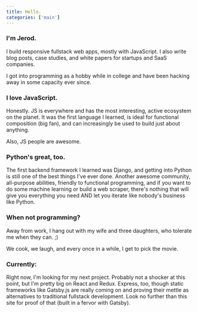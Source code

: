 ```yaml
---
title: Hello.
categories: ['main']
---
```


### I'm Jerod.
I build responsive fullstack web apps, mostly with JavaScript. I also write blog posts, case studies, and white papers for startups and SaaS companies.

I got into programming as a hobby while in college and have been hacking away in some capacity ever since.

### I love JavaScript.
Honestly. JS is everywhere and has the most interesting, active ecosystem on the planet. It was the first language I learned, is ideal for functional composition (big fan), and can increasingly be used to build just about anything.

Also, JS people are awesome.

### Python's great, too.
The first backend framework I learned was Django, and getting into Python is still one of the best things I've ever done. Another awesome community, all-purpose abilities, friendly to functional programming, and if you want to do some machine learning or build a web scraper, there's nothing that will give you everything you need AND let you iterate like nobody's business like Python.

### When not programming?
Away from work, I hang out with my wife and three daughters, who tolerate me when they can. ;)

We cook, we laugh, and every once in a while, I get to pick the movie.

### Currently:
Right now, I'm looking for my next project. Probably not a shocker at this point, but I'm pretty big on React and Redux. Express, too, though static frameworks like Gatsby.js are really coming on and proving their mettle as alternatives to traditional fullstack development. Look no further than this site for proof of that (built in a fervor with Gatsby).
